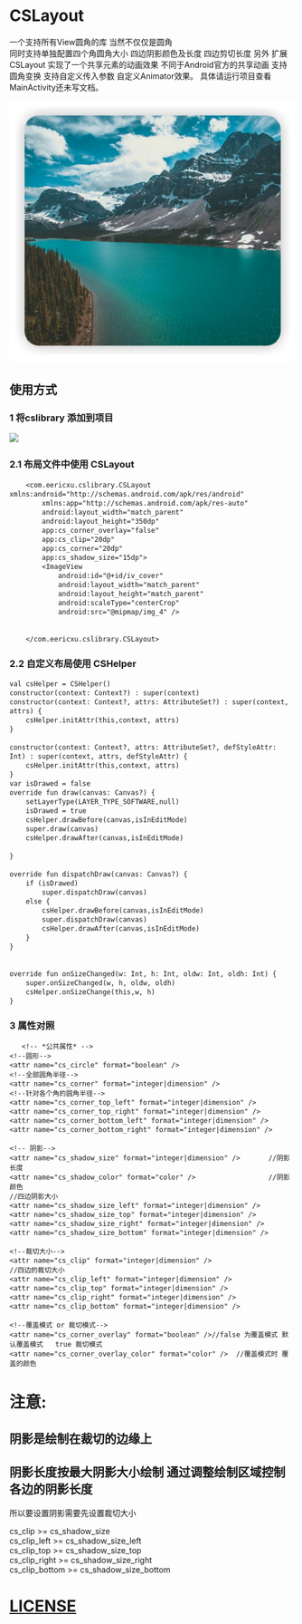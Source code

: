 # CSLayout
  一个支持所有View圆角的库 当然不仅仅是圆角  
  同时支持单独配置四个角圆角大小 四边阴影颜色及长度
  四边剪切长度
  另外 扩展CSLayout 实现了一个共享元素的动画效果
  不同于Android官方的共享动画 支持圆角变换
  支持自定义传入参数 自定义Animator效果。
  具体请运行项目查看MainActivity还未写文档。
  
![圆角和阴影效果](/demoImg/1023565322.jpg)
## 使用方式 ##

### 1 将cslibrary 添加到项目 ###
[![](https://jitpack.io/v/XueMoMo/CSLayout.svg)](https://jitpack.io/#XueMoMo/CSLayout)
### 2.1 布局文件中使用  CSLayout ###

        <com.eericxu.cslibrary.CSLayout xmlns:android="http://schemas.android.com/apk/res/android"
            xmlns:app="http://schemas.android.com/apk/res-auto"
            android:layout_width="match_parent"
            android:layout_height="350dp"
            app:cs_corner_overlay="false"
            app:cs_clip="20dp"
            app:cs_corner="20dp"
            app:cs_shadow_size="15dp">
            <ImageView
                android:id="@+id/iv_cover"
                android:layout_width="match_parent"
                android:layout_height="match_parent"
                android:scaleType="centerCrop"
                android:src="@mipmap/img_4" />
        
        
        </com.eericxu.cslibrary.CSLayout>

### 2.2 自定义布局使用  CSHelper ###
          
    val csHelper = CSHelper()
    constructor(context: Context?) : super(context)
    constructor(context: Context?, attrs: AttributeSet?) : super(context, attrs) {
        csHelper.initAttr(this,context, attrs)
    }
    
    constructor(context: Context?, attrs: AttributeSet?, defStyleAttr: Int) : super(context, attrs, defStyleAttr) {
        csHelper.initAttr(this,context, attrs)
    }
    var isDrawed = false
    override fun draw(canvas: Canvas?) {
        setLayerType(LAYER_TYPE_SOFTWARE,null)
        isDrawed = true
        csHelper.drawBefore(canvas,isInEditMode)
        super.draw(canvas)
        csHelper.drawAfter(canvas,isInEditMode)

    }

    override fun dispatchDraw(canvas: Canvas?) {
        if (isDrawed)
            super.dispatchDraw(canvas)
        else {
            csHelper.drawBefore(canvas,isInEditMode)
            super.dispatchDraw(canvas)
            csHelper.drawAfter(canvas,isInEditMode)
        }
    }


    override fun onSizeChanged(w: Int, h: Int, oldw: Int, oldh: Int) {
        super.onSizeChanged(w, h, oldw, oldh)
        csHelper.onSizeChange(this,w, h)
    }
### 3 属性对照 ###

       <!-- *公共属性* -->
    <!--圆形-->
    <attr name="cs_circle" format="boolean" />
    <!--全部圆角半径-->
    <attr name="cs_corner" format="integer|dimension" />
    <!--针对各个角的圆角半径-->
    <attr name="cs_corner_top_left" format="integer|dimension" />
    <attr name="cs_corner_top_right" format="integer|dimension" />
    <attr name="cs_corner_bottom_left" format="integer|dimension" />
    <attr name="cs_corner_bottom_right" format="integer|dimension" />

    <!-- 阴影-->
    <attr name="cs_shadow_size" format="integer|dimension" />       //阴影长度
    <attr name="cs_shadow_color" format="color" />                  //阴影颜色
    //四边阴影大小
    <attr name="cs_shadow_size_left" format="integer|dimension" />  
    <attr name="cs_shadow_size_top" format="integer|dimension" />
    <attr name="cs_shadow_size_right" format="integer|dimension" />
    <attr name="cs_shadow_size_bottom" format="integer|dimension" />

    <!--裁切大小-->
    <attr name="cs_clip" format="integer|dimension" />
    //四边的裁切大小
    <attr name="cs_clip_left" format="integer|dimension" />
    <attr name="cs_clip_top" format="integer|dimension" />
    <attr name="cs_clip_right" format="integer|dimension" />
    <attr name="cs_clip_bottom" format="integer|dimension" />

    <!--覆盖模式 or 裁切模式-->
    <attr name="cs_corner_overlay" format="boolean" />//false 为覆盖模式 默认覆盖模式   true 裁切模式
    <attr name="cs_corner_overlay_color" format="color" />  //覆盖模式时 覆盖的颜色
    

# 注意: #

 ## 阴影是绘制在裁切的边缘上 #
 ## 阴影长度按最大阴影大小绘制 通过调整绘制区域控制各边的阴影长度 ##
 所以要设置阴影需要先设置裁切大小
  
  cs_clip >= cs_shadow_size   
  cs_clip_left >= cs_shadow_size_left   
  cs_clip_top >= cs_shadow_size_top   
  cs_clip_right >= cs_shadow_size_right   
  cs_clip_bottom >= cs_shadow_size_bottom
  
     

# [LICENSE](/LICENSE)  #

